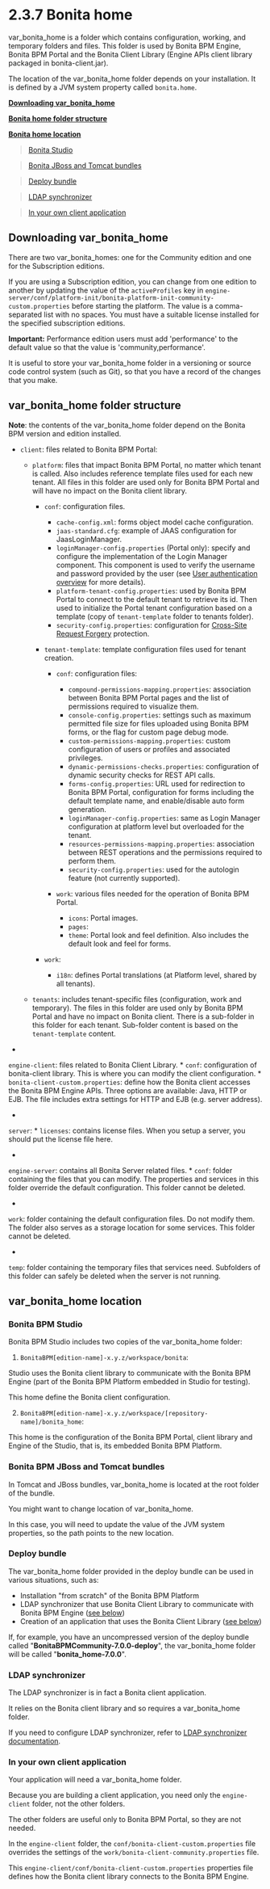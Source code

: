 # 2.3.7 Bonita home

var\_bonita\_home is a folder which contains configuration, working, and temporary folders and files. This folder is used by Bonita BPM Engine, Bonita BPM Portal and the Bonita Client Library (Engine APIs client library packaged in bonita-client.jar).

The location of the var\_bonita\_home folder depends on your installation.
It is defined by a JVM system property called `bonita.home`.


**[Downloading var\_bonita\_home](#download)**

**[Bonita home folder structure](#structure)**

**[Bonita home location](#location)**

> [Bonita Studio](#studio)



> [Bonita JBoss and Tomcat bundles](#bundles)



> [Deploy bundle](#deploy)



> [LDAP synchronizer](#ldap)



> [In your own client application](#client)



## Downloading var\_bonita\_home



There are two var\_bonita\_homes: one for the Community edition and one for the Subscription editions.

If you are using a Subscription edition, you can change from one edition to another by updating the value of the `activeProfiles` key in 
`engine-server/conf/platform-init/bonita-platform-init-community-custom.properties` before starting the platform.
The value is a comma-separated list with no spaces. 
You must have a suitable license installed for the specified subscription editions.



**Important:** Performance edition users must add 'performance' to the default value so that the value is 'community,performance'.


It is useful to store your var\_bonita\_home folder in a versioning or source code control system (such as Git), so that you have a record of the changes that you make. 



## var\_bonita\_home folder structure

**Note**: the contents of the var\_bonita\_home folder depend on the Bonita BPM version and edition installed.


* `client`: files related to Bonita BPM Portal:
  * `platform`: files that impact Bonita BPM Portal, no matter which tenant is called. Also includes reference template files used for each new tenant.
All files in this folder are used only for Bonita BPM Portal and will have no impact on the Bonita client library.
    * `conf`: configuration files.
      * `cache-config.xml`: forms object model cache configuration.
      * `jaas-standard.cfg`: example of JAAS configuration for JaasLoginManager.
      * `loginManager-config.properties` (Portal only): specify and configure the implementation of the Login Manager component.
This component is used to verify the username and password provided by the user (see [User authentication overview](/user-authentication-3) for more details).
      * `platform-tenant-config.properties`: used by Bonita BPM Portal to connect to the default tenant to retrieve its id. 
Then used to initialize the Portal tenant configuration based on a template (copy of `tenant-template` folder to tenants folder).
      * `security-config.properties`: configuration for [Cross-Site Request Forgery](/csrf-0) protection.

    * `tenant-template`: template configuration files used for tenant creation.
      * `conf`: configuration files:
        * `compound-permissions-mapping.properties`: association between Bonita BPM Portal pages and the list of permissions required to visualize them.
        * `console-config.properties`: settings such as maximum permitted file size for files uploaded using Bonita BPM forms, or the flag for custom page debug mode.
        * `custom-permissions-mapping.properties`: custom configuration of users or profiles and associated privileges.
        * `dynamic-permissions-checks.properties`: configuration of dynamic security checks for REST API calls.
        * `forms-config.properties`: URL used for redirection to Bonita BPM Portal, configuration for forms including the default template name, and enable/disable auto form generation.
        * `loginManager-config.properties`: same as Login Manager configuration at platform level but overloaded for the tenant.
        * `resources-permissions-mapping.properties`: association between REST operations and the permissions required to perform them.
        * `security-config.properties`: used for the autologin feature (not currently supported).

      * `work`: various files needed for the operation of Bonita BPM Portal.
        * `icons`: Portal images. 
        * `pages`: 
        * `theme`: Portal look and feel definition. Also includes the default look and feel for forms. 


    * `work`:
      * `i18n`: defines Portal translations (at Platform level, shared by all tenants).


  * `tenants`: includes tenant-specific files (configuration, work and temporary). 
The files in this folder are used only by Bonita BPM Portal and have no impact on Bonita client. There is a sub-folder in this folder for each tenant. Sub-folder content is based on the `tenant-template` content.

  
* 
`engine-client`: files related to Bonita Client Library.
  * 
`conf`: configuration of bonita-client library. This is where you can modify the client configuration.
    * 
`bonita-client-custom.properties`: define how the Bonita client accesses the Bonita BPM Engine APIs. Three options are available: Java, HTTP or EJB. The file includes extra settings for HTTP and EJB (e.g. server address).



  
* 
`server`:
  * 
`licenses`: contains license files. When you setup a server, you should put the license file here.


  
* 
`engine-server`: contains all Bonita Server related files.
  * 
`conf`: folder containing the files that you can modify. The properties and services in this folder override the default configuration. This folder cannot be deleted.

  * 
`work`: folder containing the default configuration files. Do not modify them. The folder also serves as a storage location for some services. This folder cannot be deleted.

  * 
`temp`: folder containing the temporary files that services need. Subfolders of this folder can safely be deleted when the server is not running.



## var\_bonita\_home location




### Bonita BPM Studio



Bonita BPM Studio includes two copies of the var\_bonita\_home folder:

1. `BonitaBPM[edition-name]-x.y.z/workspace/bonita`:  

Studio uses the Bonita client library to communicate with the Bonita BPM Engine (part of the Bonita BPM Platform embedded in Studio for testing).  

This home define the Bonita client configuration.

2. `BonitaBPM[edition-name]-x.y.z/workspace/[repository-name]/bonita_home`:  

This home is the configuration of the Bonita BPM Portal, client library and Engine of the Studio, that is, its embedded Bonita BPM Platform.

### Bonita BPM JBoss and Tomcat bundles



In Tomcat and JBoss bundles, var\_bonita\_home is located at the root folder of the bundle.

You might want to change location of var\_bonita\_home.

In this case, you will need to update the value of the JVM system properties, so the path points to the new location. 




### Deploy bundle


The var\_bonita\_home folder provided in the deploy bundle can be used in various situations, such as:

* Installation "from scratch" of the Bonita BPM Platform
* LDAP synchronizer that use Bonita Client Library to communicate with Bonita BPM Engine ([see below](#ldap))
* Creation of an application that uses the Bonita Client Library ([see below](#client))

If, for example, you have an uncompressed version of the deploy bundle called "**BonitaBPMCommunity-7.0.0-deploy**", the var\_bonita\_home folder will be called "**bonita\_home-7.0.0**".




### LDAP synchronizer



The LDAP synchronizer is in fact a Bonita client application.

It relies on the Bonita client library and so requires a var\_bonita\_home folder.

If you need to configure LDAP synchronizer, refer to [LDAP synchronizer documentation](/ldap-synchronizer-3).




### In your own client application


Your application will need a var\_bonita\_home folder.

Because you are building a client application, you need only the `engine-client` folder, not the other folders.

The other folders are useful only to Bonita BPM Portal, so they are not needed.



In the `engine-client` folder, the `conf/bonita-client-custom.properties` file overrides the settings of the `work/bonita-client-community.properties` file.

This `engine-client/conf/bonita-client-custom.properties` properties file defines how the Bonita client library connects to the Bonita BPM Engine.